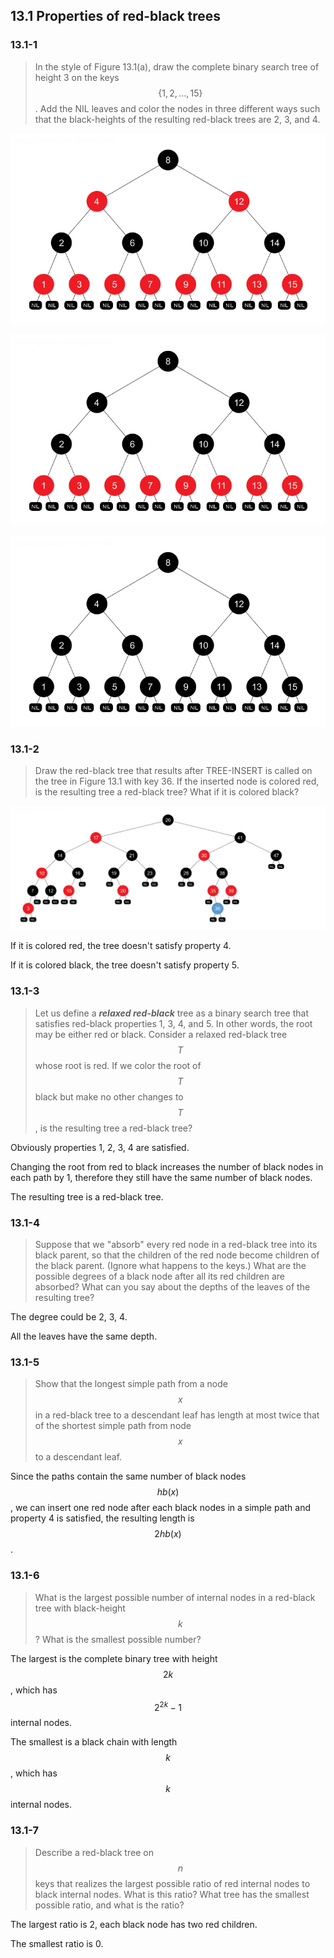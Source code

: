 ## 13.1 Properties of red-black trees

### 13.1-1

> In the style of Figure 13.1(a), draw the complete binary search tree of height 3 on the keys $$\{1,2, \dots ,15\}$$. Add the NIL leaves and color the nodes in three different ways such that the black-heights of the resulting red-black trees are 2, 3, and 4.

![](img/13.1-1_1.png)

![](img/13.1-1_2.png)

![](img/13.1-1_3.png)

### 13.1-2

> Draw the red-black tree that results after TREE-INSERT is called on the tree in Figure 13.1 with key 36. If the inserted node is colored red, is the resulting tree a red-black tree? What if it is colored black?

![](img/13.1-2.png)

If it is colored red, the tree doesn't satisfy property 4.

If it is colored black, the tree doesn't satisfy property 5.

### 13.1-3

> Let us define a __*relaxed red-black*__ tree as a binary search tree that satisfies red-black properties 1, 3, 4, and 5. In other words, the root may be either red or black. Consider a relaxed red-black tree $$T$$ whose root is red. If we color the root of $$T$$ black but make no other changes to $$T$$, is the resulting tree a red-black tree?

Obviously properties 1, 2, 3, 4 are satisfied.

Changing the root from red to black increases the number of black nodes in each path by 1, therefore they still have the same number of black nodes.

The resulting tree is a red-black tree.

### 13.1-4

> Suppose that we "absorb" every red node in a red-black tree into its black parent, so that the children of the red node become children of the black parent. (Ignore what happens to the keys.) What are the possible degrees of a black node after all its red children are absorbed? What can you say about the depths of the leaves of the resulting tree?

The degree could be 2, 3, 4.

All the leaves have the same depth.

### 13.1-5

> Show that the longest simple path from a node $$x$$ in a red-black tree to a descendant leaf has length at most twice that of the shortest simple path from node $$x$$ to a descendant leaf.

Since the paths contain the same number of black nodes $$hb(x)$$, we can insert one red node after each black nodes in a simple path and property 4 is satisfied, the resulting length is $$2hb(x)$$.

### 13.1-6

> What is the largest possible number of internal nodes in a red-black tree with black-height $$k$$? What is the smallest possible number?

The largest is the complete binary tree with height $$2k$$, which has $$2^{2k} - 1$$ internal nodes.

The smallest is a black chain with length $$k$$, which has $$k$$ internal nodes.

### 13.1-7

> Describe a red-black tree on $$n$$ keys that realizes the largest possible ratio of red internal nodes to black internal nodes. What is this ratio? What tree has the smallest possible ratio, and what is the ratio?

The largest ratio is 2, each black node has two red children.

The smallest ratio is 0.

